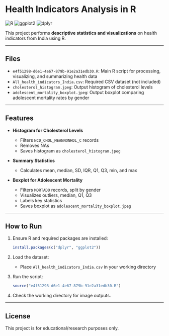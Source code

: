 
#  Health Indicators Analysis in R

![R](https://img.shields.io/badge/R-276DC3?style=flat-square&logo=r&logoColor=white)
![ggplot2](https://img.shields.io/badge/ggplot2-Data%20Viz-0099cc?style=flat-square)
![dplyr](https://img.shields.io/badge/dplyr-Data%20Wrangling-4CAF50?style=flat-square)

This project performs **descriptive statistics and visualizations** on health indicators from India using R.

---

##  Files

- `e4f51298-d6e1-4e67-879b-91e2a31edb30.R`: Main R script for processing, visualizing, and summarizing health data
- `All_health_indicators_India.csv`: Required CSV dataset (not included)
- `cholesterol_histogram.jpeg`: Output histogram of cholesterol levels
- `adolescent_mortality_boxplot.jpeg`: Output boxplot comparing adolescent mortality rates by gender

---

##  Features

- **Histogram for Cholesterol Levels**
  - Filters `NCD_CHOL_MEANNONHDL_C` records
  - Removes NAs
  - Saves histogram as `cholesterol_histogram.jpeg`

- **Summary Statistics**
  - Calculates mean, median, SD, IQR, Q1, Q3, min, and max

- **Boxplot for Adolescent Mortality**
  - Filters `MORTADO` records, split by gender
  - Visualizes outliers, median, Q1, Q3
  - Labels key statistics
  - Saves boxplot as `adolescent_mortality_boxplot.jpeg`

---

##  How to Run

1. Ensure R and required packages are installed:
   ```r
   install.packages(c("dplyr", "ggplot2"))
   ```

2. Load the dataset:
   - Place `All_health_indicators_India.csv` in your working directory

3. Run the script:
   ```r
   source("e4f51298-d6e1-4e67-879b-91e2a31edb30.R")
   ```

4. Check the working directory for image outputs.

---

##  License

This project is for educational/research purposes only.
